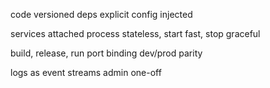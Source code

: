 ---
---
code versioned
deps explicit
config injected

services attached
process stateless, start fast, stop graceful

build, release, run
port binding
dev/prod parity

logs as event streams
admin one-off
